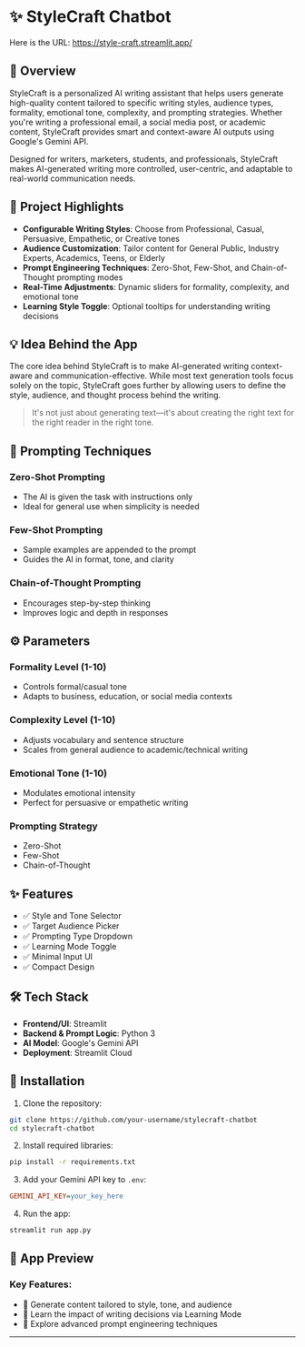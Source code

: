# ✨ StyleCraft Chatbot

Here is the URL: https://style-craft.streamlit.app/

## 📝 Overview

StyleCraft is a personalized AI writing assistant that helps users generate high-quality content tailored to specific writing styles, audience types, formality, emotional tone, complexity, and prompting strategies. Whether you're writing a professional email, a social media post, or academic content, StyleCraft provides smart and context-aware AI outputs using Google's Gemini API.

Designed for writers, marketers, students, and professionals, StyleCraft makes AI-generated writing more controlled, user-centric, and adaptable to real-world communication needs.

## 🚀 Project Highlights

- **Configurable Writing Styles**: Choose from Professional, Casual, Persuasive, Empathetic, or Creative tones
- **Audience Customization**: Tailor content for General Public, Industry Experts, Academics, Teens, or Elderly
- **Prompt Engineering Techniques**: Zero-Shot, Few-Shot, and Chain-of-Thought prompting modes
- **Real-Time Adjustments**: Dynamic sliders for formality, complexity, and emotional tone
- **Learning Style Toggle**: Optional tooltips for understanding writing decisions

## 💡 Idea Behind the App

The core idea behind StyleCraft is to make AI-generated writing context-aware and communication-effective. While most text generation tools focus solely on the topic, StyleCraft goes further by allowing users to define the style, audience, and thought process behind the writing.

> It's not just about generating text—it's about creating the right text for the right reader in the right tone.

## 🧠 Prompting Techniques

### Zero-Shot Prompting

- The AI is given the task with instructions only
- Ideal for general use when simplicity is needed

### Few-Shot Prompting

- Sample examples are appended to the prompt
- Guides the AI in format, tone, and clarity

### Chain-of-Thought Prompting

- Encourages step-by-step thinking
- Improves logic and depth in responses

## ⚙️ Parameters

### Formality Level (1-10)

- Controls formal/casual tone
- Adapts to business, education, or social media contexts

### Complexity Level (1-10)

- Adjusts vocabulary and sentence structure
- Scales from general audience to academic/technical writing

### Emotional Tone (1-10)

- Modulates emotional intensity
- Perfect for persuasive or empathetic writing

### Prompting Strategy

- Zero-Shot
- Few-Shot
- Chain-of-Thought

## ✨ Features

- ✅ Style and Tone Selector
- ✅ Target Audience Picker
- ✅ Prompting Type Dropdown
- ✅ Learning Mode Toggle
- ✅ Minimal Input UI
- ✅ Compact Design

## 🛠️ Tech Stack

- **Frontend/UI**: Streamlit
- **Backend & Prompt Logic**: Python 3
- **AI Model**: Google's Gemini API
- **Deployment**: Streamlit Cloud

## 🚀 Installation

1. Clone the repository:

```bash
git clone https://github.com/your-username/stylecraft-chatbot
cd stylecraft-chatbot
```

2. Install required libraries:

```bash
pip install -r requirements.txt
```

3. Add your Gemini API key to `.env`:

```ini
GEMINI_API_KEY=your_key_here
```

4. Run the app:

```bash
streamlit run app.py
```

## 🎯 App Preview

### Key Features:

- 🎯 Generate content tailored to style, tone, and audience
- 🧠 Learn the impact of writing decisions via Learning Mode
- 🧩 Explore advanced prompt engineering techniques

---
